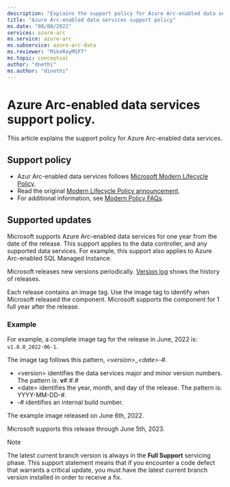 ```yaml
---
description: "Explains the support policy for Azure Arc-enabled data services"
title: "Azure Arc-enabled data services support policy"
ms.date: "08/08/2022"
services: azure-arc
ms.service: azure-arc
ms.subservice: azure-arc-data
ms.reviewer: "MikeRayMSFT"
ms.topic: conceptual
author: "dnethi"
ms.author: "dinethi"
---
```

# Azure Arc-enabled data services support policy. 

This article explains the support policy for Azure Arc-enabled data services.

## Support policy
- Azur Arc-enabled data services follows [Microsoft Modern Lifecycle Policy](https://support.microsoft.com/help/30881/modern-lifecycle-policy).
- Read the original [Modern Lifecycle Policy announcement](https://support.microsoft.com/help/447912/announcing-microsoft-modern-lifecycle-policy).
- For additional information, see [Modern Policy FAQs](https://support.microsoft.com/help/30882/modern-lifecycle-policy-faq).

## Supported updates

Microsoft supports Azure Arc-enabled data services for one year from the date of the release. This support applies to the data controller, and any supported data services. For example, this support also applies to Azure Arc-enabled SQL Managed Instance.

Microsoft releases new versions periodically. [Version log](version-log.md) shows the history of releases.

Each release contains an image tag. Use the image tag to identify when Microsoft released the component. Microsoft supports the component for 1 full year after the release.

### Example

For example, a complete image tag for the release in June, 2022 is: `v1.8.0_2022-06-1`.

The image tag follows this pattern, *\<version\>_\<date\>-#*.  
- \<version\> identifies the data services major and minor version numbers. The pattern is: **v**#.#.#
- \<date\> identifies the year, month, and day of the release. The pattern is: YYYY-MM-DD-#. 
- -# identifies an internal build number.

The example image released on June 6th, 2022. 

Microsoft supports this release through June 5th, 2023.

> [!NOTE]
> The latest current branch version is always in the **Full Support** servicing phase. This support statement means that if you encounter a code defect that warrants a critical update, you must have the latest current branch version installed in order to receive a fix.
